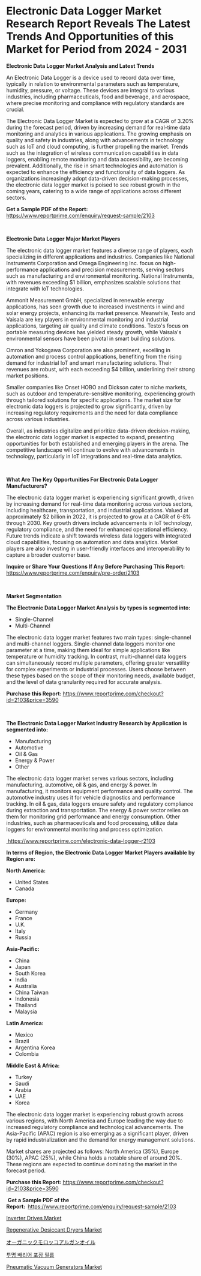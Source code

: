 <p><h1>Electronic Data Logger Market Research Report Reveals The Latest Trends And Opportunities of this Market for Period from 2024 - 2031</h1></p><p><strong>Electronic Data Logger Market Analysis and Latest Trends</strong></p>
<p><p>An Electronic Data Logger is a device used to record data over time, typically in relation to environmental parameters such as temperature, humidity, pressure, or voltage. These devices are integral to various industries, including pharmaceuticals, food and beverage, and aerospace, where precise monitoring and compliance with regulatory standards are crucial.</p><p>The Electronic Data Logger Market is expected to grow at a CAGR of 3.20% during the forecast period, driven by increasing demand for real-time data monitoring and analytics in various applications. The growing emphasis on quality and safety in industries, along with advancements in technology such as IoT and cloud computing, is further propelling the market. Trends such as the integration of wireless communication capabilities in data loggers, enabling remote monitoring and data accessibility, are becoming prevalent. Additionally, the rise in smart technologies and automation is expected to enhance the efficiency and functionality of data loggers. As organizations increasingly adopt data-driven decision-making processes, the electronic data logger market is poised to see robust growth in the coming years, catering to a wide range of applications across different sectors.</p></p>
<p><strong>Get a Sample PDF of the Report:&nbsp;</strong> <a href="https://www.reportprime.com/enquiry/request-sample/2103">https://www.reportprime.com/enquiry/request-sample/2103</a></p>
<p>&nbsp;</p>
<p><strong>Electronic Data Logger Major Market Players</strong></p>
<p><p>The electronic data logger market features a diverse range of players, each specializing in different applications and industries. Companies like National Instruments Corporation and Omega Engineering Inc. focus on high-performance applications and precision measurements, serving sectors such as manufacturing and environmental monitoring. National Instruments, with revenues exceeding $1 billion, emphasizes scalable solutions that integrate with IoT technologies.</p><p>Ammonit Measurement GmbH, specialized in renewable energy applications, has seen growth due to increased investments in wind and solar energy projects, enhancing its market presence. Meanwhile, Testo and Vaisala are key players in environmental monitoring and industrial applications, targeting air quality and climate conditions. Testo's focus on portable measuring devices has yielded steady growth, while Vaisala's environmental sensors have been pivotal in smart building solutions.</p><p>Omron and Yokogawa Corporation are also prominent, excelling in automation and process control applications, benefiting from the rising demand for industrial IoT and smart manufacturing solutions. Their revenues are robust, with each exceeding $4 billion, underlining their strong market positions.</p><p>Smaller companies like Onset HOBO and Dickson cater to niche markets, such as outdoor and temperature-sensitive monitoring, experiencing growth through tailored solutions for specific applications. The market size for electronic data loggers is projected to grow significantly, driven by increasing regulatory requirements and the need for data compliance across various industries.</p><p>Overall, as industries digitalize and prioritize data-driven decision-making, the electronic data logger market is expected to expand, presenting opportunities for both established and emerging players in the arena. The competitive landscape will continue to evolve with advancements in technology, particularly in IoT integrations and real-time data analytics.</p></p>
<p>&nbsp;</p>
<p><strong>What Are The Key Opportunities For Electronic Data Logger Manufacturers?</strong></p>
<p><p>The electronic data logger market is experiencing significant growth, driven by increasing demand for real-time data monitoring across various sectors, including healthcare, transportation, and industrial applications. Valued at approximately $2 billion in 2022, it is projected to grow at a CAGR of 6-8% through 2030. Key growth drivers include advancements in IoT technology, regulatory compliance, and the need for enhanced operational efficiency. Future trends indicate a shift towards wireless data loggers with integrated cloud capabilities, focusing on automation and data analytics. Market players are also investing in user-friendly interfaces and interoperability to capture a broader customer base.</p></p>
<p><strong>Inquire or Share Your Questions If Any Before Purchasing This Report:</strong> <a href="https://www.reportprime.com/enquiry/pre-order/2103">https://www.reportprime.com/enquiry/pre-order/2103</a></p>
<p>&nbsp;</p>
<p><strong>Market Segmentation</strong></p>
<p><strong>The Electronic Data Logger Market Analysis by types is segmented into:</strong></p>
<p><ul><li>Single-Channel</li><li>Multi-Channel</li></ul></p>
<p><p>The electronic data logger market features two main types: single-channel and multi-channel loggers. Single-channel data loggers monitor one parameter at a time, making them ideal for simple applications like temperature or humidity tracking. In contrast, multi-channel data loggers can simultaneously record multiple parameters, offering greater versatility for complex experiments or industrial processes. Users choose between these types based on the scope of their monitoring needs, available budget, and the level of data granularity required for accurate analysis.</p></p>
<p><strong>Purchase this Report:&nbsp;</strong><a href="https://www.reportprime.com/checkout?id=2103&price=3590">https://www.reportprime.com/checkout?id=2103&price=3590</a></p>
<p>&nbsp;</p>
<p><strong>The Electronic Data Logger Market Industry Research by Application is segmented into:</strong></p>
<p><ul><li>Manufacturing</li><li>Automotive</li><li>Oil & Gas</li><li>Energy & Power</li><li>Other</li></ul></p>
<p><p>The electronic data logger market serves various sectors, including manufacturing, automotive, oil & gas, and energy & power. In manufacturing, it monitors equipment performance and quality control. The automotive industry uses it for vehicle diagnostics and performance tracking. In oil & gas, data loggers ensure safety and regulatory compliance during extraction and transportation. The energy & power sector relies on them for monitoring grid performance and energy consumption. Other industries, such as pharmaceuticals and food processing, utilize data loggers for environmental monitoring and process optimization.</p></p>
<p><a href="https://www.reportprime.com/electronic-data-logger-r2103">&nbsp;https://www.reportprime.com/electronic-data-logger-r2103</a></p>
<p><strong>In terms of Region, the Electronic Data Logger Market Players available by Region are:</strong></p>
<p>
    <p> <strong> North America: </strong>
        <ul>
            <li>United States</li>
            <li>Canada</li>
        </ul>
        </p> 
    <p> <strong> Europe: </strong>
        <ul>
            <li>Germany</li>
            <li>France</li>
            <li>U.K.</li>
            <li>Italy</li>
            <li>Russia</li>
        </ul>
        </p> 
    <p> <strong> Asia-Pacific: </strong>
        <ul>
            <li>China</li>
            <li>Japan</li>
            <li>South Korea</li>
            <li>India</li>
            <li>Australia</li>
            <li>China Taiwan</li>
            <li>Indonesia</li>
            <li>Thailand</li>
            <li>Malaysia</li>
        </ul>
        </p> 
    <p> <strong> Latin America: </strong>
        <ul>
            <li>Mexico</li>
            <li>Brazil</li>
            <li>Argentina Korea</li>
            <li>Colombia</li>
        </ul>
        </p> 
    <p> <strong> Middle East & Africa: </strong>
        <ul>
            <li>Turkey</li>
            <li>Saudi</li>
            <li>Arabia</li>
            <li>UAE</li>
            <li>Korea</li>
        </ul>
    </p>
    </p>
<p><p>The electronic data logger market is experiencing robust growth across various regions, with North America and Europe leading the way due to increased regulatory compliance and technological advancements. The Asia-Pacific (APAC) region is also emerging as a significant player, driven by rapid industrialization and the demand for energy management solutions. </p><p>Market shares are projected as follows: North America (35%), Europe (30%), APAC (25%), while China holds a notable share of around 20%. These regions are expected to continue dominating the market in the forecast period.</p></p>
<p><strong>Purchase this Report: </strong><a href="https://www.reportprime.com/checkout?id=2103&price=3590">https://www.reportprime.com/checkout?id=2103&price=3590</a></p>
<p>&nbsp;<strong>Get a Sample PDF of the Report:&nbsp;&nbsp;</strong><a href="https://www.reportprime.com/enquiry/request-sample/2103">https://www.reportprime.com/enquiry/request-sample/2103</a></p>
<p><strong></strong></p>
<p><p><a href="https://medium.com/@dan.murray5879/unlocking-growth-potential-market-strategic-analysis-of-inverter-drives-market-forecasted-for-a535fa04759f">Inverter Drives Market</a></p><p><a href="https://medium.com/@dan.murray5879/regenerative-desiccant-dryers-market-share-and-new-trends-analysis-by-its-type-application-a2497048eed9">Regenerative Desiccant Dryers Market</a></p><p><a href="https://medium.com/@cassianlinzjx/%E6%9C%89%E6%A9%9F%E3%83%A2%E3%83%AD%E3%83%83%E3%82%B3%E3%82%A2%E3%83%AB%E3%82%AC%E3%83%B3%E3%82%AA%E3%82%A4%E3%83%AB%E5%B8%82%E5%A0%B4%E6%8C%87%E6%A8%99-%E5%B8%82%E5%A0%B4%E8%A6%8F%E6%A8%A1-%E5%9C%B0%E5%9F%9F%E5%88%A5%E5%88%86%E6%9E%90-%E5%B8%82%E5%A0%B4%E3%83%97%E3%83%AC%E3%83%BC%E3%83%A4%E3%83%BC%E5%88%86%E6%9E%90-%E3%81%8A%E3%82%88%E3%81%B3%E4%BA%88%E6%B8%AC-2024%E5%B9%B4-2031%E5%B9%B4-f2cc12c31b99">オーガニックモロッコアルガンオイル</a></p><p><a href="https://medium.com/@darianswift1922_33282/%ED%88%AC%EB%AA%85-%EC%9E%A5%EB%B2%BD-%ED%8F%AC%EC%9E%A5-%ED%95%84%EB%A6%84-%EC%8B%9C%EC%9E%A5-%EA%B7%9C%EB%AA%A8%EB%8A%94-11-3-%EC%9D%98-cagr%EB%A1%9C-%EC%84%B1%EC%9E%A5%ED%95%98%EA%B3%A0-%EC%9E%88%EC%9C%BC%EB%A9%B0-%EC%9D%B4-%EB%B3%B4%EA%B3%A0%EC%84%9C%EB%8A%94-%EC%8B%9C%EC%9E%A5-%EC%84%B8%EB%B6%84%ED%99%94-%EC%84%B1%EC%9E%A5-%EB%B0%8F-2024-2031%EB%85%84-%EC%98%88%EC%B8%A1%EC%97%90-%EB%8C%80%ED%95%9C-%EB%B6%84%EC%84%9D%EC%9D%84-%EB%8B%A4%EB%A3%B9%EB%8B%88%EB%8B%A4-ad440068cdc3">투명 배리어 포장 필름</a></p><p><a href="https://www.linkedin.com/pulse/pneumatic-vacuum-generators-market-trends-focusing-insight-forecast-sfhae?trackingId=cSIcw%2BNXTTqLvjAZZ87wHw%3D%3D">Pneumatic Vacuum Generators Market</a></p></p>